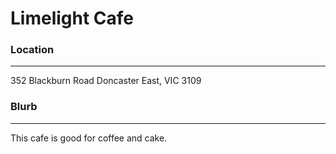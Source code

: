 # Limelight Cafe

### Location
- - -

352 Blackburn Road 
Doncaster East, VIC 3109

### Blurb
- - -

This cafe is good for coffee and cake.

